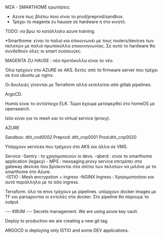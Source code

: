 MZA - SMARTHOME
ερωτήσεις
 - Azure πως βλέπω ποιο είναι το prod/preprod/sandbox.
 - Τρέχει το magenta zu hausze σε hardware ή στο κινητό.

TODO: να βρω το κατάλληλο azure training.

*Smarthome: είναι το παλιό και επικοινωνέι με τους routers/devices των πελατών με παλιά πρωτόκολλα επικοινηνωνίας. Σε αυτό το hardware θα συνδεθούν όλες οι smart συσκευύες.

MAGENTA ZU HAUSE : νέα προτόκολλα είναι το νέο. 



Όλα τρέχουν στο AZURE σε AKS. Εκτός από το firmware server που τρέχει σε ένα ubuntu με nginx.

Οι δουλειές γίνονται με Terraform αλλά εκτελείται από gitlab pipelines.

ArgoCD.

Humio είναι το αντίστοιχο ELK. Τώρα έχουμε μεταφερθεί στο homeOS με opensearch.

Istio είναι για το mesh και το virtual service (proxy).

AZURE

Sandbox: dtit_cnd0002
Preprod: dtit_cnp0001
Prod:dtit_cnp0020


Υπάρχουν services που τρέχουν στο AKS και άλλα σε VMS.

Service
-Sentry : το χρησιμοπειούν οι devs.
-qberd : είναι το smarthome application (legacy)
    - MPS : messaging proxy service επιτρέπει στα gateway devices που βρίσκονται στα σπίτια των πελατών να μιλάνε με το smarthome στο Azure.  
-ISTIO : Mesh encrypstion + ingress
-NGINX Ingress : Χρησιμοποιήται και αυτό παράλληλα με το istio ingress. 


Terraform. 
όλα τα envs τρέχουν με pipelines. υπάρχουν docker images με TF και parsaρονται οι εντολές στα docker. Στο pipeline θα πάρουμε το output.


--- KRUM ---
Secrets management.
We are using azure key vault.  


Deploy to production we are creating a new git tag.

ARGOCD is deploying only ISTIO and some DEV applications.
